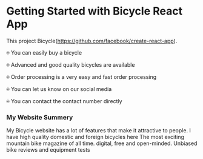 # Getting Started with Bicycle React App

This project Bicycle(https://github.com/facebook/create-react-app).




⍟ You can easily buy a bicycle

⍟ Advanced and good quality bicycles are available

⍟ Order processing is a very easy and fast order processing

⍟ You can let us know on our social media

⍟ You can contact the contact number directly

### My Website Summery

My Bicycle website has a lot of features that make it attractive to people.
I have high quality domestic and foreign bicycles here
The most exciting mountain bike magazine of all time. digital, free and open-minded. Unbiased bike reviews and equipment tests

 


